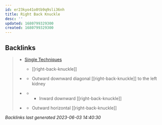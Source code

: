 ```yaml
---
id: er23kyo41o0tb9q9sli36nh
title: Right Back Knuckle
desc: ''
updated: 1680799329300
created: 1680799329300
---
```


## Backlinks

> - [Single Techniques](..\single-techniques.md)
>   - [[right-back-knuckle]]
>    
> - [](..\techniques\leaping-crane.md)
>   - Outward downward diagonal [[right-back-knuckle]] to the left kidney
>    
> - [](..\techniques\shielding-hammer.md)
>   - - Inward downward [[right-back-knuckle]]
>    
> - [](..\techniques\twin-kimono.md)
>   - Outward horizontal [[right-back-knuckle]]

_Backlinks last generated 2023-06-03 14:40:30_
